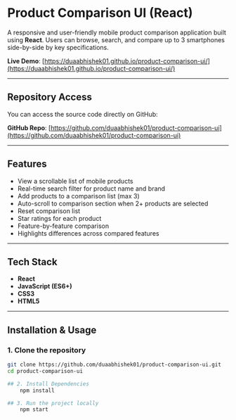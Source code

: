 # Product Comparison UI (React)

A responsive and user-friendly mobile product comparison application built using **React**. Users can browse, search, and compare up to 3 smartphones side-by-side by key specifications.

**Live Demo**: [https://duaabhishek01.github.io/product-comparison-ui/](https://duaabhishek01.github.io/product-comparison-ui/)

---

## Repository Access

You can access the source code directly on GitHub:

**GitHub Repo**: [https://github.com/duaabhishek01/product-comparison-ui](https://github.com/duaabhishek01/product-comparison-ui)

---

## Features

- View a scrollable list of mobile products
- Real-time search filter for product name and brand
- Add products to a comparison list (max 3)
- Auto-scroll to comparison section when 2+ products are selected
- Reset comparison list
- Star ratings for each product
- Feature-by-feature comparison
- Highlights differences across compared features

---
## Tech Stack

- **React**
- **JavaScript (ES6+)**
- **CSS3**
- **HTML5**

---

## Installation & Usage

### 1. Clone the repository

```bash
git clone https://github.com/duaabhishek01/product-comparison-ui.git
cd product-comparison-ui

## 2. Install Dependencies
	npm install

## 3. Run the project locally
	npm start
